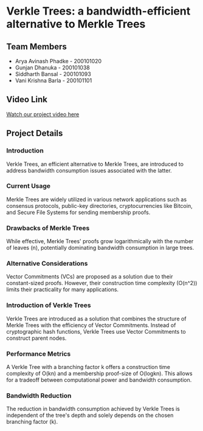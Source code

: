 # Verkle Trees: a bandwidth-efficient alternative to Merkle Trees

## Team Members

- Arya Avinash Phadke - 200101020
- Gunjan Dhanuka - 200101038
- Siddharth Bansal - 200101093
- Vani Krishna Barla - 200101101

## Video Link

[Watch our project video here](https://youtu.be/WSSflPblan4)

## Project Details

### Introduction

Verkle Trees, an efficient alternative to Merkle Trees, are introduced to address bandwidth consumption issues associated with the latter.

### Current Usage

Merkle Trees are widely utilized in various network applications such as consensus protocols, public-key directories, cryptocurrencies like Bitcoin, and Secure File Systems for sending membership proofs.

### Drawbacks of Merkle Trees

While effective, Merkle Trees' proofs grow logarithmically with the number of leaves (n), potentially dominating bandwidth consumption in large trees.

### Alternative Considerations

Vector Commitments (VCs) are proposed as a solution due to their constant-sized proofs. However, their construction time complexity (O(n^2)) limits their practicality for many applications.

### Introduction of Verkle Trees

Verkle Trees are introduced as a solution that combines the structure of Merkle Trees with the efficiency of Vector Commitments. Instead of cryptographic hash functions, Verkle Trees use Vector Commitments to construct parent nodes.

### Performance Metrics

A Verkle Tree with a branching factor k offers a construction time complexity of O(kn) and a membership proof-size of O(logkn). This allows for a tradeoff between computational power and bandwidth consumption.

### Bandwidth Reduction

The reduction in bandwidth consumption achieved by Verkle Trees is independent of the tree's depth and solely depends on the chosen branching factor (k).
